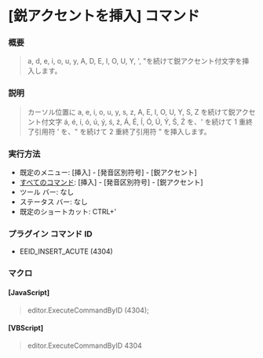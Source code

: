 # \[鋭アクセントを挿入\] コマンド

### 概要

> a, d, e, i, o, u, y, A, D, E, I, O, U, Y, ', "を続けて鋭アクセント付文字を挿入します。

### 説明

> カーソル位置に a, e, i, o, u, y, s, z, A, E, I, O, U, Y, S, Z を続けて鋭アクセント付文字 á, é, í, ó, ú, ý, ś, ź, Á, É, Í, Ó, Ú, Ý, Ś, Ź を、' を続けて 1 重終了引用符 ’ を、" を続けて 2 重終了引用符 ” を挿入します。

### 実行方法

- 既定のメニュー: \[挿入\] \- \[発音区別符号\] \- \[鋭アクセント\]
- [すべてのコマンド](../../glossary/allcommands): \[挿入\] \- \[発音区別符号\] \- \[鋭アクセント\]
- ツール バー: なし
- ステータス バー: なし
- 既定のショートカット: CTRL+'

### プラグイン コマンド ID

- EEID\_INSERT\_ACUTE (4304)

### マクロ

#### \[JavaScript\]

> editor.ExecuteCommandByID (4304);

#### \[VBScript\]

> editor.ExecuteCommandByID 4304
